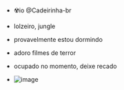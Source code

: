 - ☢️io @Cadeirinha-br
  
- lolzeiro, jungle
  
- provavelmente estou dormindo

- adoro filmes de terror 
  
- ocupado no momento, deixe recado

- ![image](https://github.com/Cadeirinha-br/Cadeirinha-br/assets/127319245/aef2f61f-9799-4d93-b52e-45f870ba4954)

<!---
Cadeirinha-br/Cadeirinha-br is a ✨ special ✨ repository because its `README.md` (this file) appears on your GitHub profile.
You can click the Preview link to take a look at your changes.
--->
